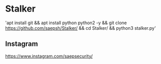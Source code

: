 # Stalker
'apt install git && apt install python python2 -y && git clone https://github.com/saepsh/Stalker/ && cd Stalker/ && python3 stalker.py'

## Instagram
https://www.instagram.com/saepsecurity/
